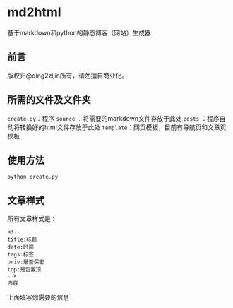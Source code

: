 # md2html
基于markdown和python的静态博客（网站）生成器

## 前言
版权归@qing2zijin所有，请勿擅自商业化。

## 所需的文件及文件夹
`create.py`：程序
`source` ：将需要的markdown文件存放于此处
`posts` ：程序自动将转换好的html文件存放于此处
`template`：网页模板，目前有导航页和文章页模板

## 使用方法
```
python create.py
```


## 文章样式
所有文章样式是：
```
<!--
title:标题
date:时间
tags:标签
priv:是否保密
top:是否置顶
-->
内容
```
上面填写你需要的信息

